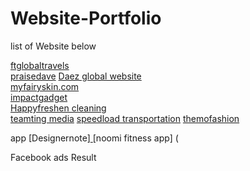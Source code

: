 # Website-Portfolio
list of Website below</br>

[ftglobaltravels](https://ftglobaltravels.com/)</br>
[praisedave](https://praisedave.ca)
[Daez global website](https://daezglobal.com/)</br>
[myfairyskin.com](https://www.myfairyskin.com/)</br>
[impactgadget](https://impactgadget.com/)</br>
[Happyfreshen cleaning](https://www.happyfreshen.com)</br>
[teamting media](https://teamting.com)
[speedload transportation](https://speedloadtransportation.com/)
[themofashion ](https://www.themofashion.com/)


app
[Designernote][
](https://apps.apple.com/ph/app/insidernote/id6451081107)
[noomi fitness app] ([
](https://apps.apple.com/de/app/noomi-feel-great/id6502523054?l=en-GB)

Facebook ads Result
